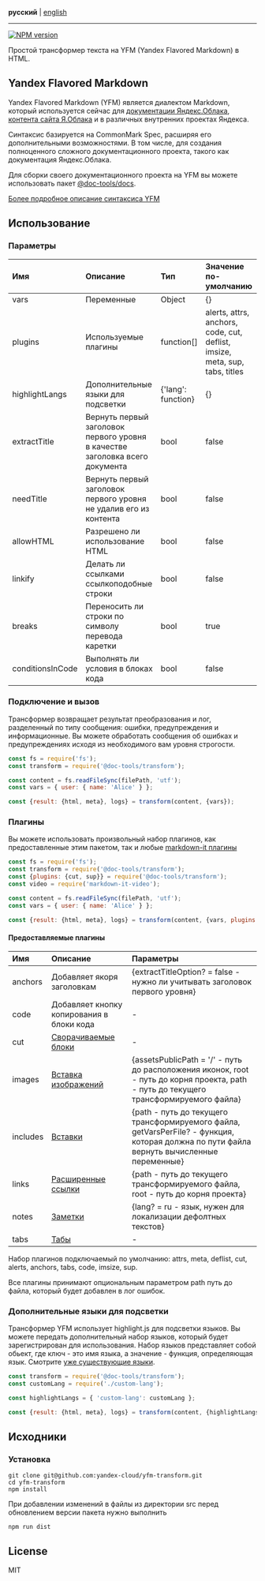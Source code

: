 **русский** | [english](https://github.com/yandex-cloud/yfm-transform/blob/master/README.md)
- - -

[![NPM version](https://img.shields.io/npm/v/@doc-tools/transform.svg?style=flat)](https://www.npmjs.org/package/@doc-tools/transform)

Простой трансформер текста на YFM (Yandex Flavored Markdown) в HTML.

## Yandex Flavored Markdown

Yandex Flavored Markdown (YFM) является диалектом Markdown, который используется сейчас для
[документации Яндекс.Облака](https://cloud.yandex.ru/docs), [контента сайта Я.Облака](https://cloud.yandex.ru) и в
различных внутренних проектах Яндекса.

Синтаксис базируется на CommonMark Spec, расширяя его дополнительными возможностями. В том числе, для создания
полноценного сложного документационного проекта, такого как документация Яндекс.Облака.

Для сборки своего документационного проекта на YFM вы можете использовать пакет [@doc-tools/docs](https://www.npmjs.com/package/@doc-tools/docs).

[Более подробное описание синтаксиса YFM](./DOCS.ru.md)

## Использование

### Параметры

Имя | Описание | Тип | Значение по-умолчанию
:--- | :--- | :--- | :---
vars | Переменные | Object | {}
plugins | Используемые плагины | function[] | alerts, attrs, anchors, code, cut, deflist, imsize, meta, sup, tabs, titles
highlightLangs | Дополнительные языки для подсветки |  {'lang': function} | {}
extractTitle | Вернуть первый заголовок первого уровня в качестве заголовка всего документа | bool | false
needTitle | Вернуть первый заголовок первого уровня не удалив его из контента | bool | false
allowHTML | Разрешено ли использование HTML | bool | false
linkify | Делать ли ссылками ссылкоподобные строки | bool | false
breaks | Переносить ли строки по символу перевода каретки | bool | true
conditionsInCode | Выполнять ли условия в блоках кода | bool | false

### Подключение и вызов

Трансформер возвращает результат преобразования и лог, разделенный по типу сообщения: ошибки, предупреждения и информационные.
Вы можете обработать сообщения об ошибках и предупреждениях исходя из необходимого вам уровня строгости.

```js
const fs = require('fs');
const transform = require('@doc-tools/transform');

const content = fs.readFileSync(filePath, 'utf');
const vars = { user: { name: 'Alice' } };

const {result: {html, meta}, logs} = transform(content, {vars});
```

### Плагины

Вы можете использовать произвольный набор плагинов, как предоставленные этим пакетом, так и любые [markdown-it плагины](https://www.npmjs.com/search?q=keywords:markdown-it-plugin)

```js
const fs = require('fs');
const transform = require('@doc-tools/transform');
const {plugins: {cut, sup}} = require('@doc-tools/transform');
const video = require('markdown-it-video');

const content = fs.readFileSync(filePath, 'utf');
const vars = { user: { name: 'Alice' } };

const {result: {html, meta}, logs} = transform(content, {vars, plugins: [cut, sup, video]});
```

#### Предоставляемые плагины

Имя | Описание | Параметры
:--- | :--- | :---
anchors | Добавляет якоря заголовкам | {extractTitleOption? = false - нужно ли учитывать заголовок первого уровня}
code | Добавляет кнопку копирования в блоки кода | -
cut | [Сворачиваемые блоки](./DOCS.ru.md#cutes) | -
images | [Вставка изображений](./DOCS.ru.md#images) | {assetsPublicPath = '/' - путь до расположения иконок, root - путь до корня проекта, path - путь до текущего трансформируемого файла}
includes | [Вставки](./DOCS.ru.md#includes) | {path - путь до текущего трансформируемого файла, getVarsPerFile? - функция, которая должна по пути файла вернуть вычисленные переменные}
links | [Расширенные ссылки](./DOCS.ru.md#links) | {path - путь до текущего трансформируемого файла, root - путь до корня проекта}
notes | [Заметки](./DOCS.ru.md#notes) | {lang? = ru - язык, нужен для локализации дефолтных текстов}
tabs | [Табы](./DOCS.ru.md#tabs) | -

Набор плагинов подключаемый по умолчанию: attrs, meta, deflist, cut, alerts, anchors, tabs, code, imsize, sup.

Все плагины принимают опциональным параметром path путь до файла, который будет добавлен в лог ошибок.

### Дополнительные языки для подсветки

Трансформер YFM использует highlight.js для подсветки языков. Вы можете передать дополнительный набор языков,
который будет зарегистрирован для использования. Набор языков представляет собой обьект, где ключ - это имя языка,
а значение - функция, определяющая язык. Смотрите [уже существующие языки](https://github.com/highlightjs/highlight.js/tree/master/src/languages).

```js
const transform = require('@doc-tools/transform');
const customLang = require('./custom-lang');

const highlightLangs = { 'custom-lang': customLang };

const {result: {html, meta}, logs} = transform(content, {highlightLangs});
```

## Исходники
### Установка
```shell script
git clone git@github.com:yandex-cloud/yfm-transform.git
cd yfm-transform
npm install
```

При добавлении изменений в файлы из директории src перед обновлением версии пакета нужно выполнить
```shell script
npm run dist
```

## License

MIT
